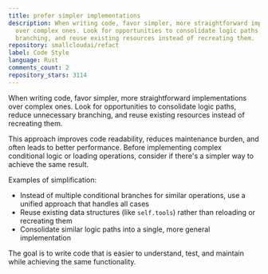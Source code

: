 ```yaml
---
title: prefer simpler implementations
description: When writing code, favor simpler, more straightforward implementations
  over complex ones. Look for opportunities to consolidate logic paths, reduce unnecessary
  branching, and reuse existing resources instead of recreating them.
repository: smallcloudai/refact
label: Code Style
language: Rust
comments_count: 2
repository_stars: 3114
---
```


When writing code, favor simpler, more straightforward implementations over complex ones. Look for opportunities to consolidate logic paths, reduce unnecessary branching, and reuse existing resources instead of recreating them.

This approach improves code readability, reduces maintenance burden, and often leads to better performance. Before implementing complex conditional logic or loading operations, consider if there's a simpler way to achieve the same result.

Examples of simplification:
- Instead of multiple conditional branches for similar operations, use a unified approach that handles all cases
- Reuse existing data structures (like `self.tools`) rather than reloading or recreating them
- Consolidate similar logic paths into a single, more general implementation

The goal is to write code that is easier to understand, test, and maintain while achieving the same functionality.